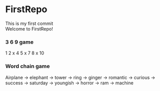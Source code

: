 # FirstRepo


This is my first commit<br>
Welcome to FirstRepo!


### 3 6 9 game

1
2
x
4
5
x
7
8
x
10


### Word chain game

Airplane -> elephant -> tower -> ring -> ginger -> romantic -> curious -> success -> saturday -> youngish -> horror -> ram -> machine
